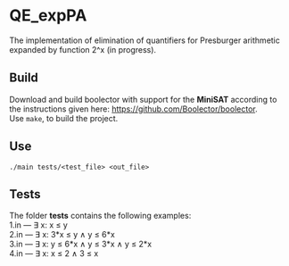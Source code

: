 # QE_expPA
The implementation of elimination of quantifiers for Presburger arithmetic expanded by function 2^x (in progress).

## Build
Download and build boolector with support for the **MiniSAT** according to the instructions given here: https://github.com/Boolector/boolector.  
Use `make`, to build the project.

## Use
`./main tests/<test_file> <out_file>`

## Tests
The folder **tests** contains the following examples:  
1.in — ∃ x: x ≤ y  
2.in — ∃ x: 3\*x ≤ y ∧ y ≤ 6\*x  
3.in — ∃ x: y ≤ 6\*x ∧ y ≤ 3\*x ∧ y ≤ 2\*x  
4.in — ∃ x: x ≤ 2 ∧ 3 ≤ x  
